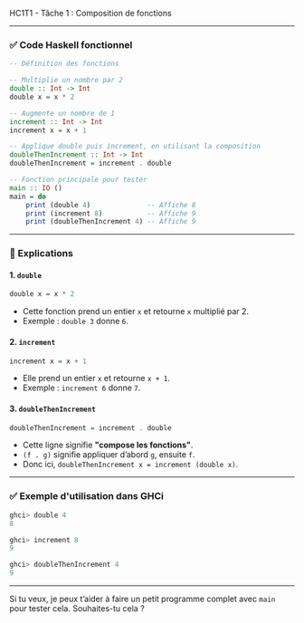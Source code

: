 HC1T1 - Tâche 1 : Composition de fonctions

---

### ✅ Code Haskell fonctionnel

```haskell
-- Définition des fonctions

-- Multiplie un nombre par 2
double :: Int -> Int
double x = x * 2

-- Augmente un nombre de 1
increment :: Int -> Int
increment x = x + 1

-- Applique double puis increment, en utilisant la composition
doubleThenIncrement :: Int -> Int
doubleThenIncrement = increment . double

-- Fonction principale pour tester
main :: IO ()
main = do
    print (double 4)              -- Affiche 8
    print (increment 8)           -- Affiche 9
    print (doubleThenIncrement 4) -- Affiche 9

```

---

### 📘 Explications

#### 1. `double`

```haskell
double x = x * 2
```

* Cette fonction prend un entier `x` et retourne `x` multiplié par 2.
* Exemple : `double 3` donne `6`.

#### 2. `increment`

```haskell
increment x = x + 1
```

* Elle prend un entier `x` et retourne `x + 1`.
* Exemple : `increment 6` donne `7`.

#### 3. `doubleThenIncrement`

```haskell
doubleThenIncrement = increment . double
```

* Cette ligne signifie **"compose les fonctions"**.
* `(f . g)` signifie appliquer d’abord `g`, ensuite `f`.
* Donc ici, `doubleThenIncrement x = increment (double x)`.

---

### ✅ Exemple d'utilisation dans GHCi

```haskell
ghci> double 4
8

ghci> increment 8
9

ghci> doubleThenIncrement 4
9
```

---


Si tu veux, je peux t’aider à faire un petit programme complet avec `main` pour tester cela. Souhaites-tu cela ?
